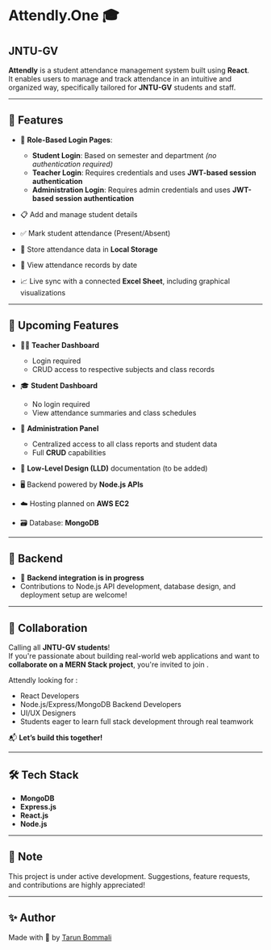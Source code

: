 # Attendly.One 🎓  
## JNTU-GV 

**Attendly** is a student attendance management system built using **React**.  
It enables users to manage and track attendance in an intuitive and organized way, specifically tailored for **JNTU-GV** students and staff.

---

## 🚀 Features

- 🔐 **Role-Based Login Pages**:
  - **Student Login**: Based on semester and department *(no authentication required)*
  - **Teacher Login**: Requires credentials and uses **JWT-based session authentication**
  - **Administration Login**: Requires admin credentials and uses **JWT-based session authentication**

- 📋 Add and manage student details  
- ✅ Mark student attendance (Present/Absent)  
- 💾 Store attendance data in **Local Storage**  
- 📅 View attendance records by date  
- 📈 Live sync with a connected **Excel Sheet**, including graphical visualizations

---

## 🧩 Upcoming Features

- 👩‍🏫 **Teacher Dashboard**  
  - Login required  
  - CRUD access to respective subjects and class records

- 🎓 **Student Dashboard**  
  - No login required  
  - View attendance summaries and class schedules

- 🏫 **Administration Panel**  
  - Centralized access to all class reports and student data  
  - Full **CRUD** capabilities

- 🧠 **Low-Level Design (LLD)** documentation (to be added)

- 🖥️ Backend powered by **Node.js APIs**

- ☁️ Hosting planned on **AWS EC2**

- 🗃️ Database: **MongoDB**

---

## 🔧 Backend

- 🚧 **Backend integration is in progress**  
- Contributions to Node.js API development, database design, and deployment setup are welcome!

---

## 🤝 Collaboration

Calling all **JNTU-GV students**!  
If you're passionate about building real-world web applications and want to **collaborate on a MERN Stack project**, you're invited to join .

Attendly looking for :
- React Developers  
- Node.js/Express/MongoDB Backend Developers  
- UI/UX Designers  
- Students eager to learn full stack development through real teamwork

📬 **Let’s build this together!**

---

## 🛠️ Tech Stack

- **MongoDB**
- **Express.js**
- **React.js**
- **Node.js**

---

## 📌 Note

This project is under active development. Suggestions, feature requests, and contributions are highly appreciated!

---

## ✨ Author

Made with 💙 by [Tarun Bommali](https://tarunbommali.netlify.app/)

